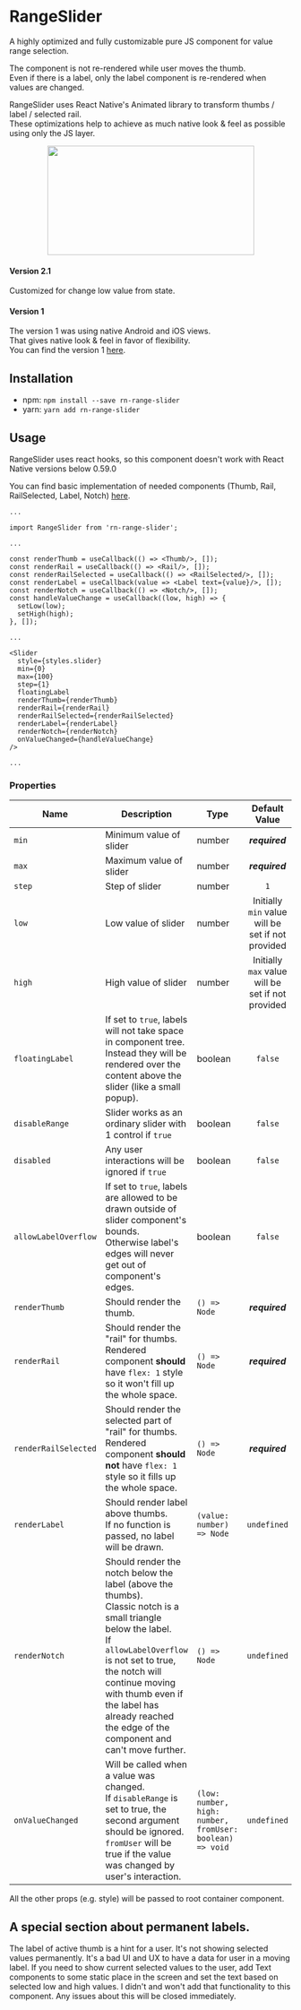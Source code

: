 # RangeSlider
A highly optimized and fully customizable pure JS component for value range selection.

The component is not re-rendered while user moves the thumb.<br/>
Even if there is a label, only the label component is re-rendered when values are changed.

RangeSlider uses React Native's Animated library to transform thumbs / label / selected rail.<br/>
These optimizations help to achieve as much native look & feel as possible using only the JS layer.

<p align="center">
<img src="https://raw.githubusercontent.com/githuboftigran/rn-range-slider/master/demo.gif" width="369" height="195">
</p>

#### Version 2.1
Customized for change low value from state.

#### Version 1
The version 1 was using native Android and iOS views.<br/>
That gives native look & feel in favor of flexibility.<br/>
You can find the version 1 [here](https://github.com/githuboftigran/rn-range-slider/tree/v1).

## Installation

* npm: `npm install --save rn-range-slider`
* yarn: `yarn add rn-range-slider`

## Usage

RangeSlider uses react hooks, so this component doesn't work with React Native versions below 0.59.0

You can find basic implementation of needed components (Thumb, Rail, RailSelected, Label, Notch) [here](https://github.com/githuboftigran/rn-widgets-demo).


```
...

import RangeSlider from 'rn-range-slider';

...

const renderThumb = useCallback(() => <Thumb/>, []);
const renderRail = useCallback(() => <Rail/>, []);
const renderRailSelected = useCallback(() => <RailSelected/>, []);
const renderLabel = useCallback(value => <Label text={value}/>, []);
const renderNotch = useCallback(() => <Notch/>, []);
const handleValueChange = useCallback((low, high) => {
  setLow(low);
  setHigh(high);
}, []);

...

<Slider
  style={styles.slider}
  min={0}
  max={100}
  step={1}
  floatingLabel
  renderThumb={renderThumb}
  renderRail={renderRail}
  renderRailSelected={renderRailSelected}
  renderLabel={renderLabel}
  renderNotch={renderNotch}
  onValueChanged={handleValueChange}
/>

...
```

### Properties

| Name |      Description      | Type | Default Value |
| --- | --- | --- | :-------------: |
| `min` |  Minimum value of slider | number | _**required**_ |
| `max` |  Maximum value of slider | number | _**required**_ |
| `step` |  Step of slider | number | `1` |
| `low` |  Low value of slider | number | Initially `min` value will be set if not provided |
| `high` |  High value of slider | number | Initially `max` value will be set if not provided |
| `floatingLabel` |  If set to `true`, labels will not take space in component tree. Instead they will be rendered over the content above the slider (like a small popup). | boolean | `false` |
| `disableRange` | Slider works as an ordinary slider with 1 control if `true` | boolean | `false` |
| `disabled` | Any user interactions will be ignored if `true` | boolean | `false` |
| `allowLabelOverflow` | If set to `true`, labels are allowed to be drawn outside of slider component's bounds.<br/>Otherwise label's edges will never get out of component's edges. | boolean | `false` |
| `renderThumb` | Should render the thumb. | `() => Node` | _**required**_ |
| `renderRail` | Should render the "rail" for thumbs.<br/>Rendered component **should** have `flex: 1` style so it won't fill up the whole space. | `() => Node` | _**required**_ |
| `renderRailSelected` | Should render the selected part of "rail" for thumbs.<br/>Rendered component **should not** have `flex: 1` style so it fills up the whole space. | `() => Node` | _**required**_ |
| `renderLabel` | Should render label above thumbs.<br/>If no function is passed, no label will be drawn. | `(value: number) => Node` | `undefined` |
| `renderNotch` | Should render the notch below the label (above the thumbs).<br/>Classic notch is a small triangle below the label.<br/>If `allowLabelOverflow` is not set to true, the notch will continue moving with thumb even if the label has already reached the edge of the component and can't move further.| `() => Node` | `undefined` |
| `onValueChanged` | Will be called when a value was changed.<br/>If `disableRange` is set to true, the second argument should be ignored.<br/>`fromUser` will be true if the value was changed by user's interaction. | `(low: number, high: number, fromUser: boolean) => void` | `undefined` |

All the other props (e.g. style) will be passed to root container component.

## A special section about permanent labels.

The label of active thumb is a hint for a user. It's not showing selected values permanently.
It's a bad UI and UX to have a data for user in a moving label.
If you need to show current selected values to the user, add Text components to some static place in the screen and set the text based on selected low and high values.
I didn't and won't add that functionality to this component.
Any issues about this will be closed immediately.
